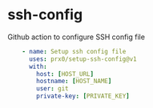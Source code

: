 # ssh-config
Github action to configure SSH config file

```yml
    - name: Setup ssh config file 
      uses: prx0/setup-ssh-config@v1
      with:
        host: [HOST_URL]
        hostname: [HOST_NAME]
        user: git
        private-key: [PRIVATE_KEY]
```
